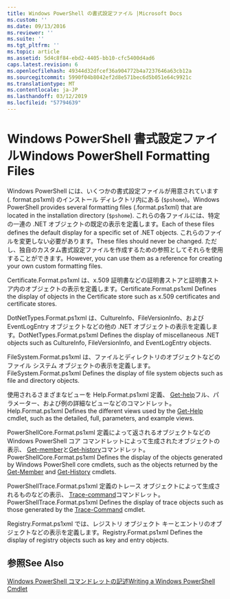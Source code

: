 ```yaml
---
title: Windows PowerShell の書式設定ファイル |Microsoft Docs
ms.custom: ''
ms.date: 09/13/2016
ms.reviewer: ''
ms.suite: ''
ms.tgt_pltfrm: ''
ms.topic: article
ms.assetid: 5d4c8f84-ebd2-4405-bb10-cfc5400d4ad6
caps.latest.revision: 6
ms.openlocfilehash: 49344d32dfcef36a904772b4a7237646a63cb12a
ms.sourcegitcommit: 5990f04b8042ef2d8e571bec6d5b051e64c9921c
ms.translationtype: MT
ms.contentlocale: ja-JP
ms.lasthandoff: 03/12/2019
ms.locfileid: "57794639"
---
```

# <a name="windows-powershell-formatting-files"></a><span data-ttu-id="ced1f-102">Windows PowerShell 書式設定ファイル</span><span class="sxs-lookup"><span data-stu-id="ced1f-102">Windows PowerShell Formatting Files</span></span>

<span data-ttu-id="ced1f-103">Windows PowerShell には、いくつかの書式設定ファイルが用意されています (. format.ps1xml) のインストール ディレクトリ内にある (`$pshome`)。</span><span class="sxs-lookup"><span data-stu-id="ced1f-103">Windows PowerShell provides several formatting files (.format.ps1xml) that are located in the installation directory (`$pshome`).</span></span> <span data-ttu-id="ced1f-104">これらの各ファイルには、特定の一連の .NET オブジェクトの既定の表示を定義します。</span><span class="sxs-lookup"><span data-stu-id="ced1f-104">Each of these files defines the default display for a specific set of .NET objects.</span></span> <span data-ttu-id="ced1f-105">これらのファイルを変更しない必要があります。</span><span class="sxs-lookup"><span data-stu-id="ced1f-105">These files should never be changed.</span></span> <span data-ttu-id="ced1f-106">ただし、独自のカスタム書式設定ファイルを作成するための参照としてそれらを使用することができます。</span><span class="sxs-lookup"><span data-stu-id="ced1f-106">However, you can use them as a reference for creating your own custom formatting files.</span></span>

<span data-ttu-id="ced1f-107">Certificate.Format.ps1xml は、x.509 証明書などの証明書ストアと証明書ストア内のオブジェクトの表示を定義します。</span><span class="sxs-lookup"><span data-stu-id="ced1f-107">Certificate.Format.ps1xml Defines the display of objects in the Certificate store such as x.509 certificates and certificate stores.</span></span>

<span data-ttu-id="ced1f-108">DotNetTypes.Format.ps1xml は、CultureInfo、FileVersionInfo、および EventLogEntry オブジェクトなどの他の .NET オブジェクトの表示を定義します。</span><span class="sxs-lookup"><span data-stu-id="ced1f-108">DotNetTypes.Format.ps1xml Defines the display of miscellaneous .NET objects such as CultureInfo, FileVersionInfo, and EventLogEntry objects.</span></span>

<span data-ttu-id="ced1f-109">FileSystem.Format.ps1xml は、ファイルとディレクトリのオブジェクトなどのファイル システム オブジェクトの表示を定義します。</span><span class="sxs-lookup"><span data-stu-id="ced1f-109">FileSystem.Format.ps1xml Defines the display of file system objects such as file and directory objects.</span></span>

<span data-ttu-id="ced1f-110">使用されるさまざまなビューを Help.Format.ps1xml 定義、 [Get-help](/powershell/module/Microsoft.PowerShell.Core/Get-Help)フル、パラメーター、および例の詳細なビューなどのコマンドレット。</span><span class="sxs-lookup"><span data-stu-id="ced1f-110">Help.Format.ps1xml Defines the different views used by the [Get-Help](/powershell/module/Microsoft.PowerShell.Core/Get-Help) cmdlet, such as the detailed, full, parameters, and example views.</span></span>

<span data-ttu-id="ced1f-111">PowerShellCore.Format.ps1xml 定義によって返されるオブジェクトなどの Windows PowerShell コア コマンドレットによって生成されたオブジェクトの表示、 [Get-member](/powershell/module/Microsoft.PowerShell.Utility/Get-Member)と[Get-history](/powershell/module/Microsoft.PowerShell.Core/Get-History)コマンドレット。</span><span class="sxs-lookup"><span data-stu-id="ced1f-111">PowerShellCore.Format.ps1xml Defines the display of the objects generated by Windows PowerShell core cmdlets, such as the objects returned by the [Get-Member](/powershell/module/Microsoft.PowerShell.Utility/Get-Member) and [Get-History](/powershell/module/Microsoft.PowerShell.Core/Get-History) cmdlets.</span></span>

<span data-ttu-id="ced1f-112">PowerShellTrace.Format.ps1xml 定義のトレース オブジェクトによって生成されるものなどの表示、 [Trace-command](/powershell/module/Microsoft.PowerShell.Utility/Trace-Command)コマンドレット。</span><span class="sxs-lookup"><span data-stu-id="ced1f-112">PowerShellTrace.Format.ps1xml Defines the display of trace objects such as those generated by the [Trace-Command](/powershell/module/Microsoft.PowerShell.Utility/Trace-Command) cmdlet.</span></span>

<span data-ttu-id="ced1f-113">Registry.Format.ps1xml では、レジストリ オブジェクト キーとエントリのオブジェクトなどの表示を定義します。</span><span class="sxs-lookup"><span data-stu-id="ced1f-113">Registry.Format.ps1xml Defines the display of registry objects such as key and entry objects.</span></span>

## <a name="see-also"></a><span data-ttu-id="ced1f-114">参照</span><span class="sxs-lookup"><span data-stu-id="ced1f-114">See Also</span></span>

[<span data-ttu-id="ced1f-115">Windows PowerShell コマンドレットの記述</span><span class="sxs-lookup"><span data-stu-id="ced1f-115">Writing a Windows PowerShell Cmdlet</span></span>](../cmdlet/writing-a-windows-powershell-cmdlet.md)
